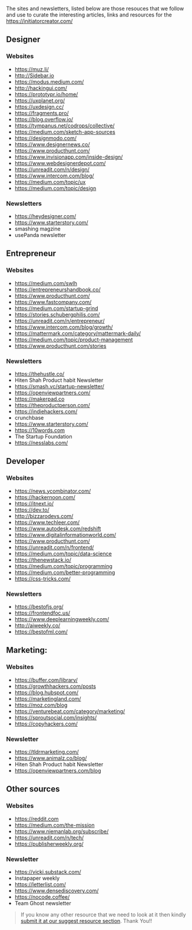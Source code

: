 The sites and newsletters, listed below are those resouces that we follow and use to curate the interesting articles, links and resources for the https://initiatorcreator.com/

## Designer

### Websites
  - https://muz.li/
  - http://Sidebar.io
  - https://modus.medium.com/
  - http://hackingui.com/
  - https://prototypr.io/home/
  - https://uxplanet.org/
  - https://uxdesign.cc/
  - https://fragments.pro/
  - https://blog.overflow.io/
  - https://tympanus.net/codrops/collective/
  - https://medium.com/sketch-app-sources
  - https://designmodo.com/
  - https://www.designernews.co/
  - https://www.producthunt.com/
  - https://www.invisionapp.com/inside-design/
  - https://www.webdesignerdepot.com/
  - https://unreadit.com/n/design/
  - https://www.intercom.com/blog/
  - https://medium.com/topic/ux
  - https://medium.com/topic/design


### Newsletters
  - https://heydesigner.com/
  - https://www.starterstory.com/
  - smashing magzine
  - usePanda newsletter




## Entrepreneur

### Websites
  - https://medium.com/swlh
  - https://entrepreneurshandbook.co/
  - https://www.producthunt.com/
  - https://www.fastcompany.com/
  - https://medium.com/startup-grind
  - https://stories.schubergphilis.com/
  - https://unreadit.com/n/entrepreneur/
  - https://www.intercom.com/blog/growth/
  - https://mattermark.com/category/mattermark-daily/
  - https://medium.com/topic/product-management
  - https://www.producthunt.com/stories


### Newsletters

  - https://thehustle.co/
  - Hiten Shah Product habit Newsletter
  - https://smash.vc/startup-newsletter/
  - https://openviewpartners.com/
  - https://makerpad.co
  - https://theproductperson.com/
  - https://indiehackers.com/
  - crunchbase
  - https://www.starterstory.com/
  - https://10words.com
  - The Startup Foundation
  - https://nesslabs.com/



## Developer

### Websites

  - https://news.ycombinator.com/
  - https://hackernoon.com/
  - https://itnext.io/
  - https://dev.to/
  - http://bizzarodevs.com/
  - https://www.techleer.com/
  - https://www.autodesk.com/redshift
  - https://www.digitalinformationworld.com/
  - https://www.producthunt.com/
  - https://unreadit.com/n/frontend/
  - https://medium.com/topic/data-science
  - https://thenewstack.io/
  - https://medium.com/topic/programming
  - https://medium.com/better-programming
  - https://css-tricks.com/


### Newsletters

  - https://bestofjs.org/
  - https://frontendfoc.us/
  - https://www.deeplearningweekly.com/
  - http://aiweekly.co/
  - https://bestofml.com/



## Marketing:

### Websites

  - https://buffer.com/library/
  - https://growthhackers.com/posts
  - https://blog.hubspot.com/
  - https://marketingland.com/
  - https://moz.com/blog
  - https://venturebeat.com/category/marketing/
  - https://sproutsocial.com/insights/
  - https://copyhackers.com/


### Newsletter

  - https://tldrmarketing.com/
  - https://www.animalz.co/blog/
  - Hiten Shah Product habit Newsletter
  - https://openviewpartners.com/blog


## Other sources

### Websites

  - https://reddit.com
  - https://medium.com/the-mission
  - https://www.niemanlab.org/subscribe/
  - https://unreadit.com/n/tech/
  - https://publisherweekly.org/


### Newsletter

  - https://vicki.substack.com/
  - Instapaper weekly
  - https://letterlist.com/
  - https://www.densediscovery.com/
  - https://nocode.coffee/
  - Team Ghost newsletter



> If you know any other resource that we need to look at it then kindly [submit it at our suggest resource section](https://airtable.com/shrMBc284dozv8HN9). Thank You!!
